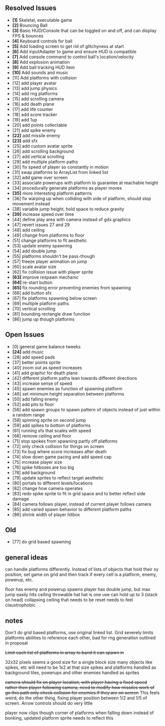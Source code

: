## Resolved Issues ##

- **[1]** Skeletal, executable game
- **[2]** Bouncing Ball
- **[3]** Basic HUD/Console that can be toggled on and off, and can display FPS & bounces
- **[4]** Keyboard controls for ball
- **[5]** Add loading screen to get rid of glitchyness at start
- **[6]** Add inputAdapter to game and ensure HUD is compatible
- **[7]** Add console command to control ball's location/velocity
- **[8]** Add explosion animation
- **[9]** Add ball tracking HUD item
- **[10]** Add sounds and music
 - [11] Add platforms with collision
 - [12] add player avatar
 - [13] add jump physics
 - [14] add rng platforms
 - [15] add scrolling camera
 - [16] add death plane
 - [17] add life counter
 - [18] add score tracker
 - [19] add 1up
 - [20] add points collectable
 - [21] add spike enemy
 - **[22]** add missile enemy
 - **[23]** add sfx
 - [25] add custom avatar sprite
 - [26] add scrolling background
 - [27] add vertical scrolling
 - [29] add multiple platform paths
 - [30] fix speed of player so constantly in motion
 - [31] swap platforms to ArrayList from linked list
 - [32] add game over screen
 - [33] associate powerups with platform to guarantee at reachable height
 - [34] procedurally generate platforms as player moves
 - **[35]** more interesting platform patterns
 - [36] fix warping up when colliding with side of platform, should stop movement instead
 - [38] variable jump height, hold space to reduce gravity
 - **[39]** increase speed over time
 - [44] define play area with camera instead of gdx.graphics
 - [47] revert issues 27 and 29
 - [48] add ceiling
 - [49] change from platforms to floor
 - [51] change platforms to fit aesthetic
 - [53] update enemy spawning
 - [54] add double jump
 - [55] platforms shouldn't be pass-though
 - [57] freeze player animation on jump
 - [60] scale avatar size
 - [62] fix collision issue with player sprite
 - **[63]** improve respawn mechanic
 - **[64]** re-start button
 - **[65]** fix rounding error preventing enemies from spawning
 - [66] add button sfx
 - [67] fix platforms spawning below screen
 - [69] multiple platform paths
 - [70] vertical scrolling
 - [81] bounding rectangle draw function
 - [86] jump up though platforms

## Open Issues ##

 - [0] general game balance tweeks
 - **[24]** add music
 - [28] add speed pads
 - [37] better points sprite
 - [40] zoom out as speed increases
 - [41] add graphic for death plane
 - [42] different platform paths lean towards different directions
 - [43] increase sense of speed
 - [45] spawn enemies as function of spawning platform
 - [46] set minimum height separation between platforms
 - [50] add falling enemy
 - [52] add pits to floor
 - [56] add spawn groups to spawn pattern of objects instead of just within a random range
 - [58] spinning sprite on second jump
 - [59] add spikes to bottom of platforms
 - [61] running sfx that scales with speed
 - [68] remove ceiling and floor
 - [71] stop spokes from spawning partly off platforms
 - [72] only check collision for things on screen
 - [73] fix bug where score increases after death
 - [74] slow down game pacing and add speed cap
 - [75] increase player size
 - [76] spike hitboxes are too big
 - [78] add background
 - [79] update sprites to reflect target aesthetic
 - [80] portals to different levels/locations
 - [82] change how camera operates
 - [83] redo spike sprite to fit in grid space and to better reflect side damage
 - [84] camera follows player, instead of current player follows camera
 - [85] add varied spawn behavior to different platform paths
 - [86] shrink width of player hitbox
 
 ## Old ##
 - [77] do grid based spawning


## general ideas ##
can handle platforms differently. Instead of lists of objects that hold their xy position, set game on grid and then track if every cell is a platform, enemy, powerup, etc.

floor has enemy and powerup spawns
player has double jump, but max jump easily hits ceiling
throwable hat
hat is one use
can hold up to 3 (stack on head)
collapsing ceiling that needs to be reset
needs to feel claustrophobic

## notes ##
Don't do grid based platforms, use original linked list. Grid severely limits platforms abilities to reference each other, bad for rng generation outlined in proposal

~~Limit each list of platforms in array to band it can spawn in~~

32x32 pixels seems a good size for a single block size
many objects like spikes, etc will need to be 1x2 at that size
spikes and platforms handled as background tiles, powerups and other enemies handled as sprites

~~camera should fix on player location, with player having a fixed speed rather then player following camera, need to modify how missiles work of go this path
only check collision for enemies if they are on screen~~ This feels weird, do the other thing, fixing player position between 1/2 and 1/5 of screen. Arrow controls should do very little

player now clips though corner of platforms when falling down instead of bonking, updated platform sprite needs to reflect this